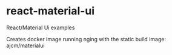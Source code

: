# react-material-ui

React/Material Ui examples

Creates docker image running nging with the static build
image: ajcm/materialui


